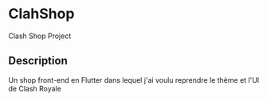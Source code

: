 # ClahShop

Clash Shop Project

## Description

Un shop front-end en Flutter dans lequel j'ai voulu reprendre le thème et l'UI de Clash Royale 
